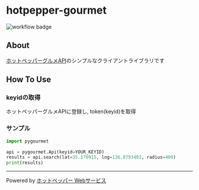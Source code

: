 # hotpepper-gourmet

![workflow badge](https://github.com/paperlefthand/hotpepper-gourmet/actions/workflows/deploy.yml/badge.svg)

## About

[ホットペッパーグルメAPI](https://webservice.recruit.co.jp/doc/hotpepper/reference.html)のシンプルなクライアントライブラリです

## How To Use

### keyidの取得

ホットペッパーグルメAPIに登録し, token(keyid)を取得

### サンプル

``` python
import pygourmet

api = pygourmet.Api(keyid=YOUR_KEYID)
results = api.search(lat=35.170915, lng=136.8793482, radius=400)
print(results)
```

___

Powered by [ホットペッパー Webサービス](http://webservice.recruit.co.jp/)
